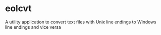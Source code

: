 # eolcvt
A utility application to convert text files with Unix line endings to Windows line endings and vice versa
